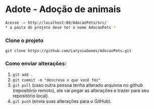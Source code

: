 <h1>Adote - Adoção de animais</h1>

```bash
Acesse -> http://localhost:80/AdocaoPets/src/
* a pasta do projeto deve ter o nome AdocaoPets *
```
<h3>Clone o projeto</h3>

`git clone https://github.com/LaryssaGomes/AdocaoPets.git`

<h3>Como enviar alterações:</h3>

1. `git add .`
2. `git commit -m "descreva o que você fez"`
3. `git pull` (caso outra pessoa tenha alterado arquivos no github (repositório remoto), ele vai pegar as alterações e trazer para seu repositório local).
4. `git push` (envia suas alterações para o GitHub).
